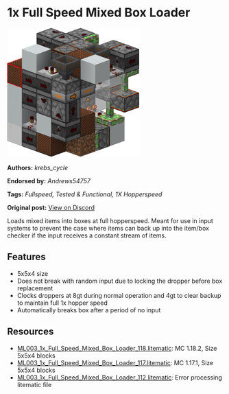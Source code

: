 # 1x Full Speed Mixed Box Loader
<img alt="1x_Full_Speed_Mixed_Box_Loader.png" src="images/1x_Full_Speed_Mixed_Box_Loader.png?raw=1" height="300px">

**Authors:** *krebs_cycle*

**Endorsed by:** *Andrews54757*

**Tags:** *Fullspeed, Tested & Functional, 1X Hopperspeed*

**Original post:** [View on Discord](https://discord.com/channels/1375556143186837695/1388316790202957984)

Loads mixed items into boxes at full hopperspeed. Meant for use in input systems to prevent the case where items can back up into the item/box checker if the input receives a constant stream of items.

## Features
- 5x5x4 size
- Does not break with random input due to locking the dropper before box replacement
- Clocks droppers at 8gt during normal operation and 4gt to clear backup to maintain full 1x hopper speed
- Automatically breaks box after a period of no input

## Resources
- [ML003_1x_Full_Speed_Mixed_Box_Loader_118.litematic](attachments/ML003_1x_Full_Speed_Mixed_Box_Loader_118.litematic): MC 1.18.2, Size 5x5x4 blocks
- [ML003_1x_Full_Speed_Mixed_Box_Loader_117.litematic](attachments/ML003_1x_Full_Speed_Mixed_Box_Loader_117.litematic): MC 1.17.1, Size 5x5x4 blocks
- [ML003_1x_Full_Speed_Mixed_Box_Loader_112.litematic](attachments/ML003_1x_Full_Speed_Mixed_Box_Loader_112.litematic): Error processing litematic file
